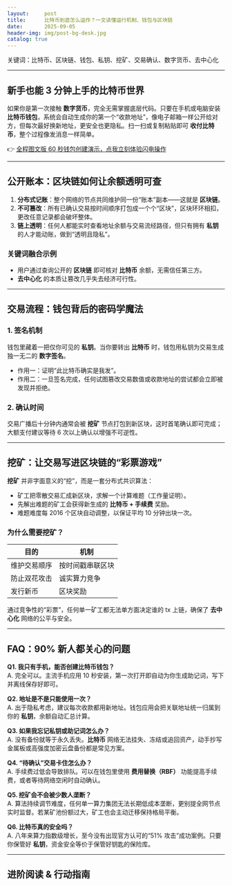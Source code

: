 ```yaml
---
layout:     post
title:      比特币到底怎么运作？一文读懂运行机制、钱包与区块链
date:       2025-09-05
header-img: img/post-bg-desk.jpg
catalog: true
---
```


关键词：比特币、区块链、钱包、私钥、挖矿、交易确认、数字货币、去中心化

---

## 新手也能 3 分钟上手的比特币世界

如果你是第一次接触 **数字货币**，完全无需掌握底层代码。只要在手机或电脑安装 **比特币钱包**，系统会自动生成你的第一个“收款地址”，像电子邮箱一样公开给对方，但每次最好换新地址，更安全也更隐私。扫一扫或复制粘贴即可 **收付比特币**，整个过程像发消息一样简单。

👉 [全程图文版 60 秒钱包创建演示，点我立刻体验闪电操作](https://okxdog.com/)

---

## 公开账本：区块链如何让余额透明可查

1. **分布式记账**：整个网络的节点共同维护同一份“账本”副本——这就是 **区块链**。
2. **不可篡改**：所有已确认交易按时间顺序打包成一个个“区块”，区块环环相扣，更改任意记录都会破坏整体。
3. **链上透明**：任何人都能实时查看地址余额与交易流经路径，但只有拥有 **私钥** 的人才能动账，做到“透明且隐私”。

### 关键词融合示例
- 用户通过查询公开的 **区块链** 即可核对 **比特币** 余额，无需信任第三方。
- **去中心化** 的本质让篡改几乎失去经济可行性。

---

## 交易流程：钱包背后的密码学魔法

### 1. 签名机制
钱包里藏着一把仅你可见的 **私钥**。当你要转出 **比特币** 时，钱包用私钥为交易生成独一无二的 **数字签名**。  
- 作用一：证明“此比特币确实是我发”。  
- 作用二：一旦签名完成，任何试图篡改交易数值或收款地址的尝试都会立即被发现并拒绝。

### 2. 确认时间
交易广播后十分钟内通常会被 **挖矿** 节点打包到新区块，这时首笔确认即可完成；大额支付建议等待 6 次以上确认以增强不可逆性。

---

## 挖矿：让交易写进区块链的“彩票游戏”

**挖矿** 并非字面意义的“挖”，而是一套分布式共识算法：  
- 矿工把零散交易汇成新区块，求解一个计算难题（工作量证明）。  
- 先解出难题的矿工会获得新生成的 **比特币 + 手续费** 奖励。  
- 难题难度每 2016 个区块自动调整，以保证平均 10 分钟出块一次。

### 为什么需要挖矿？
| 目的 | 机制 |
|---|---|
| 维护交易顺序 | 按时间戳串联区块 |
| 防止双花攻击 | 诚实算力竞争 |
| 发行新币 | 区块奖励 |

通过竞争性的“彩票”，任何单一矿工都无法单方面决定谁的 tx 上链，确保了 **去中心化** 网络的公平与安全。

---

## FAQ：90% 新人都关心的问题

**Q1. 我只有手机，能否创建比特币钱包？**  
A. 完全可以。主流手机应用 10 秒安装，第一次打开即自动为你生成助记词，写下并离线保存好即可。

**Q2. 地址是不是只能使用一次？**  
A. 出于隐私考虑，建议每次收款都用新地址。钱包应用会把关联地址统一归属到你的 **私钥**，余额自动汇总计算。

**Q3. 如果我忘记私钥或助记词怎么办？**  
A. 没有备份就等于永久丢失。**比特币** 网络无法挂失、冻结或追回资产，动手抄写金属板或高强度加密云盘备份都是常见方案。

**Q4. “待确认”交易卡住怎么办？**  
A. 手续费过低会导致排队。可以在钱包里使用 **费用替换（RBF）** 功能提高手续费，或者等待网络空闲时自动确认。

**Q5. 挖矿会不会被少数人垄断？**  
A. 算法持续调节难度，任何单一算力集团无法长期低成本垄断，更别提全网节点实时监督。若某矿池份额过大，矿工也会主动迁移保持格局平衡。

**Q6. 比特币真的安全吗？**  
A. 八年来算力指数级增长，至今没有出现官方认可的“51% 攻击”成功案例。只要你保管好 **私钥**，资金安全等价于保管好钥匙的保险库。

---

## 进阶阅读 & 行动指南